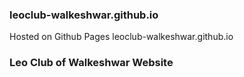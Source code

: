 ### leoclub-walkeshwar.github.io

Hosted on Github Pages
leoclub-walkeshwar.github.io

### Leo Club of Walkeshwar Website
